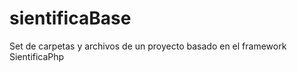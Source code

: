 sientificaBase
==============

Set de carpetas y archivos de un proyecto basado en el framework SientificaPhp
